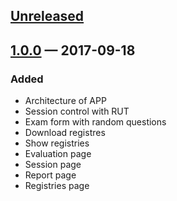 ## [Unreleased][]

## [1.0.0][] — 2017-09-18
### Added

- Architecture of APP
- Session control with RUT
- Exam form with random questions
- Download registres
- Show registries
- Evaluation page
- Session page
- Report page
- Registries page


[Unreleased]: https://github.com/JonDotsoy/otecnya-questions-offline/compare/v1.0.0...HEAD
[1.0.0]: https://github.com/JonDotsoy/otecnya-questions-offline/compare/9e5068f...v1.0.0
